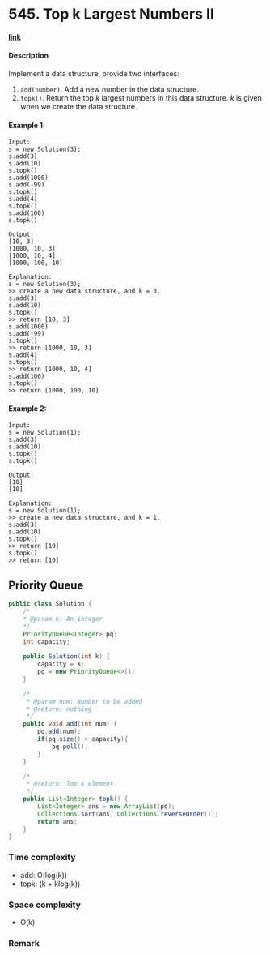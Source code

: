 # 545. Top k Largest Numbers II

#### [link](https://www.lintcode.com/problem/top-k-largest-numbers-ii/description)

#### Description
Implement a data structure, provide two interfaces:

1. `add(number)`. Add a new number in the data structure.
2. `topk()`. Return the top *k* largest numbers in this data structure. *k* is given when we create the data structure.

#### Example 1:
```
Input: 
s = new Solution(3);
s.add(3)
s.add(10)
s.topk()
s.add(1000)
s.add(-99)
s.topk()
s.add(4)
s.topk()
s.add(100)
s.topk()
		
Output: 
[10, 3]
[1000, 10, 3]
[1000, 10, 4]
[1000, 100, 10]

Explanation:
s = new Solution(3);
>> create a new data structure, and k = 3.
s.add(3)
s.add(10)
s.topk()
>> return [10, 3]
s.add(1000)
s.add(-99)
s.topk()
>> return [1000, 10, 3]
s.add(4)
s.topk()
>> return [1000, 10, 4]
s.add(100)
s.topk()
>> return [1000, 100, 10]
```
#### Example 2:
```
Input: 
s = new Solution(1);
s.add(3)
s.add(10)
s.topk()
s.topk()

Output: 
[10]
[10]

Explanation:
s = new Solution(1);
>> create a new data structure, and k = 1.
s.add(3)
s.add(10)
s.topk()
>> return [10]
s.topk()
>> return [10]
```

## Priority Queue
```java
public class Solution {
    /*
    * @param k: An integer
    */
    PriorityQueue<Integer> pq;
    int capacity;
    
    public Solution(int k) {
        capacity = k;
        pq = new PriorityQueue<>();
    }

    /*
     * @param num: Number to be added
     * @return: nothing
     */
    public void add(int num) {
        pq.add(num);
        if(pq.size() > capacity){
            pq.poll();
        }
    }

    /*
     * @return: Top k element
     */
    public List<Integer> topk() {
        List<Integer> ans = new ArrayList(pq);
        Collections.sort(ans, Collections.reverseOrder());
        return ans;
    }
}
```
### Time complexity
* add: O(log(k))
* topk: (k + klog(k))
### Space complexity
* O(k)
### Remark